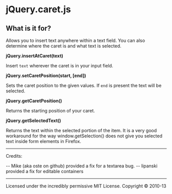 # jQuery.caret.js

## What is it for?

Allows you to insert text anywhere within a text field.  You can also determine where the caret is and what text is selected.

**jQuery.insertAtCaret(text)**

  Insert `text` wherever the caret is in your input field.

**jQuery.setCaretPosition(start, [end])**

  Sets the caret position to the given values.  If `end` is present the text will be selected.

**jQuery.getCaretPosition()**

  Returns the starting position of your caret.

**jQuery.getSelectedText()**

  Returns the text within the selected portion of the item.  It is a very good workaround for the way window.getSelection() does not give you selected text inside form elements in Firefox.


----

Credits:

-- Mike (aka oste on github) provided a fix for a textarea bug.
-- lipanski provided a fix for editable containers

---

Licensed under the incredibly permissive MIT License. Copyright © 2010-13
